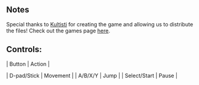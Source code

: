 ## Notes

Special thanks to [Kultisti](https://kultisti.itch.io/) for creating the game and allowing us to distribute the files! Check out the games page [here](https://kultisti.itch.io/frogfall).

## Controls:

| Button | Action |
 
| D-pad/Stick | Movement |
| A/B/X/Y | Jump |
| Select/Start | Pause | 



